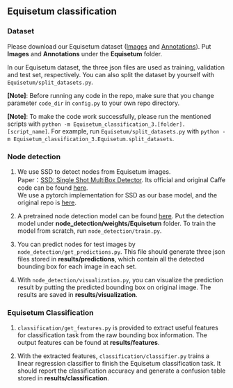 ## Equisetum classification

### Dataset
Please download our Equisetum dataset ([Images](https://drive.google.com/open?id=1-Rx0zZl8dDaqWxi1f_hZboLEDNGeKEZB) and [Annotations]()). Put **Images** and **Annotations** under the **Equisetum** folder.

In our Equisetum dataset, the three json files are used as training, validation and test set, respectively. You can also split the dataset by yourself with `Equisetum/split_datasets.py`.

**[Note]**: Before running any code in the repo, make sure that you change parameter `code_dir` in `config.py` to your own repo directory. 
 
**[Note]**: To make the code work successfully, please run the mentioned scripts with `python -m Equisetum_classification_3.[folder].[script_name]`. For example, run `Equisetum/split_datasets.py` with `python -m Equisetum_classification_3.Equisetum.split_datasets`.

### Node detection
1. We use SSD to detect nodes from Equisetum images.  
Paper：[SSD: Single Shot MultiBox Detector](https://arxiv.org/pdf/1512.02325.pdf). Its official and original Caffe code can be found [here](https://github.com/weiliu89/caffe/tree/ssd).   
We use a pytorch implementation for SSD as our base model, and the original repo is [here](https://github.com/amdegroot/ssd.pytorch).

2. A pretrained node detection model can be found [here](https://drive.google.com/file/d/1pzNDBNb4r3Dj2_UVIlTJSsWh-pnyKxQQ/view?usp=sharing). Put the detection model under **node_detection/weights/Equisetum** folder. To train the model from scratch, run `node_detection/train.py`.

3. You can predict nodes for test images by `node_detection/get_predictions.py`. This file should generate three json files stored in **results/predictions**, which contain all the detected bounding box for each image in each set. 

4. With `node_detection/visualization.py`, you can visualize the prediction result by putting the predicted bounding box on original image. The results are saved in **results/visualization**.

### Equisetum Classification
1. `classification/get_features.py` is provided to extract useful features for classification task from the raw bounding box information. The output features can be found at **results/features**.

2. With the extracted features, `classification/classifier.py` trains a linear regression classifier to finish the Equisetum classification task. It should report the classification accuracy and generate a confusion table stored in **results/classification**.


